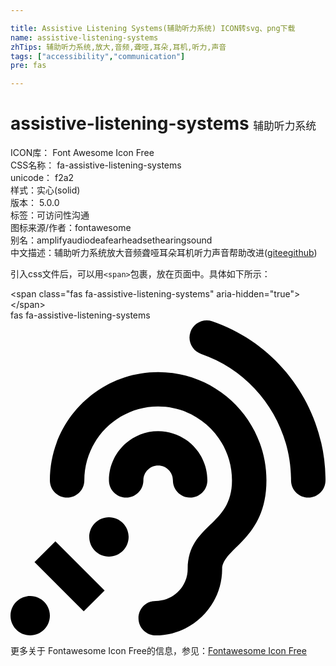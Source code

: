 ```yaml
---

title: Assistive Listening Systems(辅助听力系统) ICON转svg、png下载
name: assistive-listening-systems
zhTips: 辅助听力系统,放大,音频,聋哑,耳朵,耳机,听力,声音
tags: ["accessibility","communication"]
pre: fas

---
```


# assistive-listening-systems  <small style="font-size: 60%;font-weight: 100">辅助听力系统</small>


<div class="detail-page">
<p>
<span>
ICON库：
<span class="badge-secondary badge">Font Awesome Icon Free</span> 
</span>
<br/>
<span>
CSS名称：
<span class="badge-secondary badge">fa-assistive-listening-systems</span> 
</span>
<br/>
<span>
unicode：
<span class="badge-secondary badge">f2a2</span> 
<copy-btn content='f2a2' btn-title=""></copy-btn>
<copy-btn :content='String.fromCodePoint(parseInt("f2a2", 16))' btn-title="复制U"></copy-btn>
</span><br/><span>样式：<span class="badge-light badge">实心(solid)</span></span>
<br/>
<span>
版本：
<span class="badge-secondary badge">5.0.0</span> 
</span><br/><span>标签：<span class="badge-light badge"><router-link to="/tags/accessibility.html">可访问性</router-link></span><span class="badge-light badge"><router-link to="/tags/communication.html">沟通</router-link></span></span>
<br/>
<span>图标来源/作者：<span class="badge-light badge">fontawesome</span></span> 
<br/>
<span>别名：<span class="badge-light badge">amplify</span><span class="badge-light badge">audio</span><span class="badge-light badge">deaf</span><span class="badge-light badge">ear</span><span class="badge-light badge">headset</span><span class="badge-light badge">hearing</span><span class="badge-light badge">sound</span></span><br/><span class="zh-detail">中文描述：<span class="badge-primary badge">辅助听力系统</span><span class="badge-primary badge">放大</span><span class="badge-primary badge">音频</span><span class="badge-primary badge">聋哑</span><span class="badge-primary badge">耳朵</span><span class="badge-primary badge">耳机</span><span class="badge-primary badge">听力</span><span class="badge-primary badge">声音</span><span class="help-link"><span>帮助改进</span>(<a href="https://gitee.com/liuwave/icon-helper/edit/master/json/fontawesome/solid/assistive-listening-systems.json" target="_blank" rel="noopener noreferrer">gitee</a><a href="https://github.com/liuwave/icon-helper/edit/master/json/fontawesome/solid/assistive-listening-systems.json" target="_blank" rel="noopener noreferrer">github</a></span>)</span><br/>
</p>
</div>
<div class="alert alert-dark">
  <i class="fas fa-assistive-listening-systems fa-xs"></i>
  <i class="fas fa-assistive-listening-systems fa-sm"></i>
  <i class="fas fa-assistive-listening-systems fa-lg"></i>
  <i class="fas fa-assistive-listening-systems fa-2x"></i>
  <i class="fas fa-assistive-listening-systems fa-3x"></i>
  <i class="fas fa-assistive-listening-systems fa-5x"></i>
  <i class="fas fa-assistive-listening-systems fa-7x"></i>
</div>
<div>
  <p>引入css文件后，可以用<code>&lt;span&gt;</code>包裹，放在页面中。具体如下所示：    
  </p>
  <div class="alert alert-primary" style="font-size: 14px">
    &lt;span class="fas fa-assistive-listening-systems" aria-hidden="true"&gt;&lt;/span&gt;
    <copy-btn content='<span class="fas fa-assistive-listening-systems" aria-hidden="true"></span>'></copy-btn>
  </div>
  <div class="alert alert-secondary">
    <i class="fas fa-assistive-listening-systems"
    style="font-size: 24px"
    aria-hidden="true"></i> fas fa-assistive-listening-systems
    <copy-btn content="fas fa-assistive-listening-systems" btn-title="复制图标名称"></copy-btn>
  </div>
</div>
<div id="svg" class="svg-wrap">
<svg xmlns="http://www.w3.org/2000/svg" viewBox="0 0 512 512"><path d="M216 260c0 15.464-12.536 28-28 28s-28-12.536-28-28c0-44.112 35.888-80 80-80s80 35.888 80 80c0 15.464-12.536 28-28 28s-28-12.536-28-28c0-13.234-10.767-24-24-24s-24 10.766-24 24zm24-176c-97.047 0-176 78.953-176 176 0 15.464 12.536 28 28 28s28-12.536 28-28c0-66.168 53.832-120 120-120s120 53.832 120 120c0 75.164-71.009 70.311-71.997 143.622L288 404c0 28.673-23.327 52-52 52-15.464 0-28 12.536-28 28s12.536 28 28 28c59.475 0 107.876-48.328 108-107.774.595-34.428 72-48.24 72-144.226 0-97.047-78.953-176-176-176zm-80 236c-17.673 0-32 14.327-32 32s14.327 32 32 32 32-14.327 32-32-14.327-32-32-32zM32 448c-17.673 0-32 14.327-32 32s14.327 32 32 32 32-14.327 32-32-14.327-32-32-32zm480-187.993c0-1.518-.012-3.025-.045-4.531C510.076 140.525 436.157 38.47 327.994 1.511c-14.633-4.998-30.549 2.809-35.55 17.442-5 14.633 2.81 30.549 17.442 35.55 85.906 29.354 144.61 110.513 146.077 201.953l.003.188c.026 1.118.033 2.236.033 3.363 0 15.464 12.536 28 28 28s28.001-12.536 28.001-28zM152.971 439.029l-80-80L39.03 392.97l80 80 33.941-33.941z"/></svg>
</div>
<detail full-name='fa-assistive-listening-systems'></detail>
    
<div><p>更多关于  Fontawesome Icon Free的信息，参见：<a target="_blank" href="https://iconhelper.cn/fontawesome.html">Fontawesome Icon Free</a>
</p></div>
